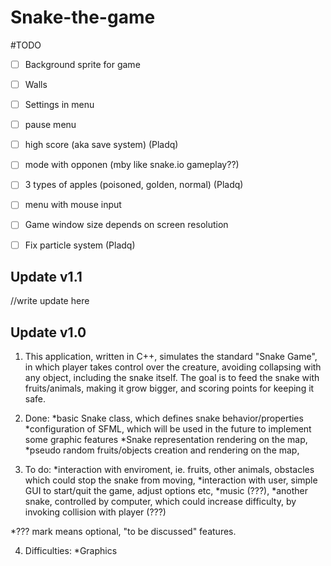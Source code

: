 # Snake-the-game

#TODO

- [ ] Background sprite for game

- [ ] Walls

- [ ] Settings in menu

- [ ] pause menu

- [ ] high score (aka save system)    (Pladq)

- [ ] mode with opponen (mby like snake.io gameplay??)

- [ ] 3 types of apples (poisoned, golden, normal)  (Pladq)

- [ ] menu with mouse input  

- [ ] Game window size depends on screen resolution

- [ ] Fix particle system   (Pladq)

## Update v1.1 ##

//write update here

## Update v1.0 ##

1. This application, written in C++, simulates the standard "Snake Game", in which player takes control over the creature, avoiding collapsing with any object, including the snake itself. The goal is to feed the snake with fruits/animals, making it grow bigger, and scoring points for keeping it safe.

2. Done: 
*basic Snake class, which defines snake behavior/properties
*configuration of SFML, which will be used in the future to implement some graphic features
*Snake representation rendering on the map,
*pseudo random fruits/objects creation and rendering on the map,

3. To do:
*interaction with enviroment, ie. fruits, other animals, obstacles which could stop the snake from moving,
*interaction with user, simple GUI to start/quit the game, adjust options etc,
*music (???),
*another snake, controlled by computer, which could increase difficulty, by invoking collision with player (???)

*??? mark means optional, "to be discussed" features.

4. Difficulties:
*Graphics






